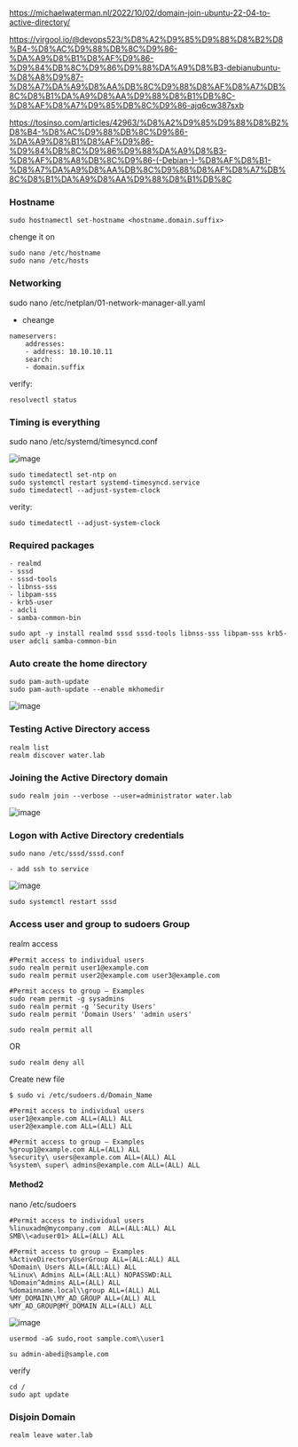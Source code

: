 https://michaelwaterman.nl/2022/10/02/domain-join-ubuntu-22-04-to-active-directory/

https://virgool.io/@devops523/%D8%A2%D9%85%D9%88%D8%B2%D8%B4-%D8%AC%D9%88%DB%8C%D9%86-%DA%A9%D8%B1%D8%AF%D9%86-%D9%84%DB%8C%D9%86%D9%88%DA%A9%D8%B3-debianubuntu-%D8%A8%D9%87-%D8%A7%DA%A9%D8%AA%DB%8C%D9%88%D8%AF%D8%A7%DB%8C%D8%B1%DA%A9%D8%AA%D9%88%D8%B1%DB%8C-%D8%AF%D8%A7%D9%85%DB%8C%D9%86-ajq6cw387sxb

https://tosinso.com/articles/42963/%D8%A2%D9%85%D9%88%D8%B2%D8%B4-%D8%AC%D9%88%DB%8C%D9%86-%DA%A9%D8%B1%D8%AF%D9%86-%D9%84%DB%8C%D9%86%D9%88%DA%A9%D8%B3-%D8%AF%D8%A8%DB%8C%D9%86-(-Debian-)-%D8%AF%D8%B1-%D8%A7%DA%A9%D8%AA%DB%8C%D9%88%D8%AF%D8%A7%DB%8C%D8%B1%DA%A9%D8%AA%D9%88%D8%B1%DB%8C



### Hostname
```
sudo hostnamectl set-hostname <hostname.domain.suffix>
```
chenge it on 
```
sudo nano /etc/hostname
sudo nano /etc/hosts
```

### Networking
sudo nano /etc/netplan/01-network-manager-all.yaml
- cheange
```
nameservers:
    addresses:
    - address: 10.10.10.11
    search: 
    - domain.suffix
```
verify:
```
resolvectl status
```
### Timing is everything
sudo nano /etc/systemd/timesyncd.conf

![image](https://github.com/user-attachments/assets/fff3d06c-65c4-464c-bb5f-1e08cb5231e2)
```
sudo timedatectl set-ntp on
sudo systemctl restart systemd-timesyncd.service
sudo timedatectl --adjust-system-clock
```
verity:
```
sudo timedatectl --adjust-system-clock
```
### Required packages

    - realmd
    - sssd
    - sssd-tools
    - libnss-sss
    - libpam-sss
    - krb5-user
    - adcli
    - samba-common-bin
```
sudo apt -y install realmd sssd sssd-tools libnss-sss libpam-sss krb5-user adcli samba-common-bin
```

### Auto create the home directory
```
sudo pam-auth-update
sudo pam-auth-update --enable mkhomedir
```
![image](https://github.com/user-attachments/assets/22037b05-1223-4734-83dd-0991193fcd84)

### Testing Active Directory access
```
realm list
realm discover water.lab
```
### Joining the Active Directory domain
```
sudo realm join --verbose --user=administrator water.lab
```
![image](https://github.com/user-attachments/assets/00fa9470-63aa-4686-820e-80a0ac474a37)

### Logon with Active Directory credentials
```
sudo nano /etc/sssd/sssd.conf
```
    - add ssh to service 
![image](https://github.com/user-attachments/assets/c2b61bf7-4722-4675-a453-44aed24e1815)

```
sudo systemctl restart sssd
```

### Access user and group to sudoers Group
realm access
```
#Permit access to individual users
sudo realm permit user1@example.com
sudo realm permit user2@example.com user3@example.com

#Permit access to group – Examples
sudo ream permit -g sysadmins
sudo realm permit -g 'Security Users'
sudo realm permit 'Domain Users' 'admin users'
```
```
sudo realm permit all
```
OR
```
sudo realm deny all
```

Create new file
```
$ sudo vi /etc/sudoers.d/Domain_Name
```
```
#Permit access to individual users
user1@example.com ALL=(ALL) ALL
user2@example.com ALL=(ALL) ALL

#Permit access to group – Examples
%group1@example.com ALL=(ALL) ALL
%security\ users@example.com ALL=(ALL) ALL
%system\ super\ admins@example.com ALL=(ALL) ALL
```

#### Method2
nano /etc/sudoers

```
#Permit access to individual users
%linuxadm@mycompany.com  ALL=(ALL:ALL) ALL
SMB\\<aduser01> ALL=(ALL) ALL

#Permit access to group – Examples
%ActiveDirectoryUserGroup ALL=(ALL:ALL) ALL
%Domain\ Users ALL=(ALL:ALL) ALL
%Linux\ Admins ALL=(ALL:ALL) NOPASSWD:ALL
%Domain^Admins ALL=(ALL) ALL
%domainname.local\\group ALL=(ALL) ALL
%MY_DOMAIN\\MY_AD_GROUP ALL=(ALL) ALL
%MY_AD_GROUP@MY_DOMAIN ALL=(ALL) ALL
```

![image](https://github.com/user-attachments/assets/0d03c538-b89f-4d97-ae63-88858afa6e29)


```
usermod -aG sudo,root sample.com\\user1
```
```
su admin-abedi@sample.com
```
verify
```
cd /
sudo apt update
```

### Disjoin Domain

```
realm leave water.lab
```

